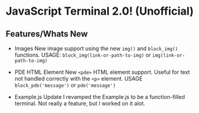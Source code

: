 # JavaScript Terminal 2.0! (Unofficial)
## Features/Whats New

- Images
New image support using the new ```img()``` and ```block_img()``` functions. 
USAGE: ```block_img(link-or-path-to-img)``` or ```img(link-or-path-to-img)```

- PDE HTML Element
New ```<pde>``` HTML element support. Useful for text not handled correctly with the ```<p>``` element.
USAGE ```block_pde('message')``` or ```pde('message')```

- Example.js Update
I revamped the Example.js to be a function-filled terminal. Not really a feature, but I worked on it alot.
